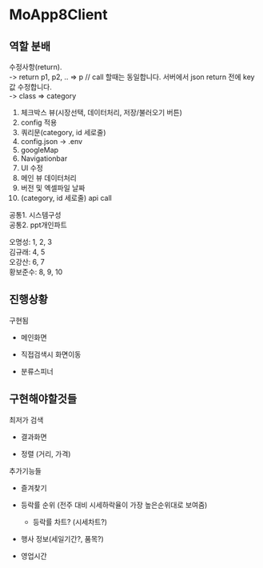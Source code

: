 # MoApp8Client

## 역할 분배
수정사항(return).  
    -> return p1, p2, .. => p // call 할때는 동일합니다. 서버에서 json return 전에 key값 수정합니다.  
    -> class => category  
1. 체크박스 뷰(시장선택, 데이터처리, 저장/불러오기 버튼)  
2. config 적용  
3. 쿼리문(category, id 세로줄)  
4. config.json -> .env  
5. googleMap  
6. Navigationbar  
7. UI 수정  
8. 메인 뷰 데이터처리  
9. 버전 및 엑셀파일 날짜  
10. (category, id 세로줄) api call  

공통1. 시스템구성  
공통2. ppt개인파트  

오명성: 1, 2, 3  
김규래: 4, 5  
오강산: 6, 7  
황보준수: 8, 9, 10  

## 진행상황
구현됨

- 메인화면 

- 직접검색시 화면이동

- 분류스피너

## 구현해야할것들 
최저가 검색 

- 결과화면

- 정렬 (거리, 가격)



추가기능들

- 즐겨찾기

- 등락률 순위 (전주 대비 시세하락율이 가장 높은순위대로 보여줌)

  - 등락률 차트? (시세차트?)

- 행사 정보(세일기간?, 품목?)

- 영업시간


